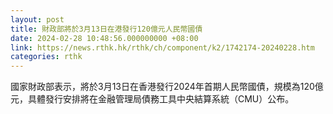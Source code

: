 ```yaml
---
layout: post
title: 財政部將於3月13日在港發行120億元人民幣國債
date: 2024-02-28 10:48:56.000000000 +08:00
link: https://news.rthk.hk/rthk/ch/component/k2/1742174-20240228.htm
categories: rthk
---
```


國家財政部表示，將於3月13日在香港發行2024年首期人民幣國債，規模為120億元，具體發行安排將在金融管理局債務工具中央結算系統（CMU）公布。
